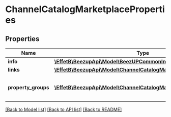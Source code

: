 # ChannelCatalogMarketplaceProperties

## Properties
Name | Type | Description | Notes
------------ | ------------- | ------------- | -------------
**info** | [**\EffetB\BeezupApi\Model\BeezUPCommonInfoSummaries**](BeezUPCommonInfoSummaries.md) |  | [optional] 
**links** | [**\EffetB\BeezupApi\Model\ChannelCatalogMarketplacePropertiesLinks**](ChannelCatalogMarketplacePropertiesLinks.md) |  | 
**property_groups** | [**\EffetB\BeezupApi\Model\ChannelCatalogMarketplacePropertyGroup[]**](ChannelCatalogMarketplacePropertyGroup.md) | The groups settings with constraints | 

[[Back to Model list]](../README.md#documentation-for-models) [[Back to API list]](../README.md#documentation-for-api-endpoints) [[Back to README]](../README.md)


